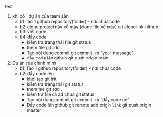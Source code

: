 test
1. khi có 1 dự án của team sẵn
    - b1: tạo 1 github repository(folder) - nơi chứa code
    - b2: clone project này về mày (clone file về máy)
        git clone link-hithub
    - b3: viết code
    - b4: đẩy code
        + kiểm tra trạng thái file
            git status
        + thêm file
            git add .
        + Tạo nội dung commit
            git commit -m "your-message"
        + đấy code lên github
            git push origin main
2. Dự án của chính mình
    - b1: Tạo 1 github repository(folder) - nơi chứa code
    - b2: đẩy code lên
        + khởi tạo
            git init
        + kiểm tra trạng thái
            git status
        + thêm file
            git add .
        + kiểm tra file đã ad chưa
            git status
        + Tạo nội dụng commit
            git commit -m "đẩy code nè"
        + Đẩy code lên github
            git remote add origin `link`
            git push origin master
